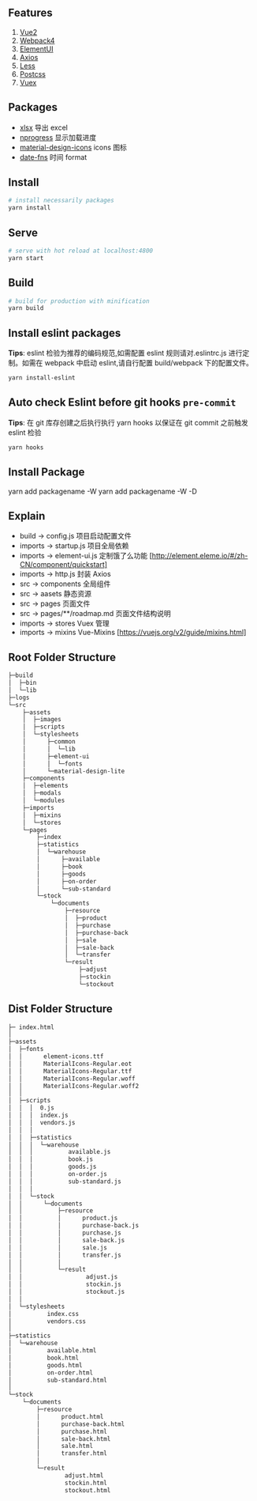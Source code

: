 ## Features

1.  [Vue2](https://github.com/vuejs/vue)
2.  [Webpack4](https://github.com/webpack/webpack)
3.  [ElementUI](https://github.com/ElemeFE/element)
4.  [Axios](https://github.com/axios/axios)
5.  [Less](http://lesscss.org/)
6.  [Postcss](https://github.com/postcss/postcss)
7.  [Vuex](https://github.com/vuejs/vuex)

## Packages

- [xlsx](https://github.com/SheetJS/js-xlsx) 导出 excel
- [nprogress](https://github.com/rstacruz/nprogress) 显示加载进度
- [material-design-icons](https://github.com/google/material-design-icons) icons 图标
- [date-fns](https://github.com/date-fns/date-fns) 时间 format

## Install

```bash
# install necessarily packages
yarn install
```

## Serve

```bash
# serve with hot reload at localhost:4800
yarn start
```

## Build

```bash
# build for production with minification
yarn build
```

## Install eslint packages

**Tips**: eslint 检验为推荐的编码规范,如需配置 eslint 规则请对.eslintrc.js 进行定制。如需在 webpack 中启动 eslint,请自行配置 build/webpack 下的配置文件。

```bash
yarn install-eslint
```

## Auto check Eslint before git hooks `pre-commit`

**Tips**: 在 git 库存创建之后执行执行 yarn hooks 以保证在 git commit 之前触发 eslint 检验

```bash
yarn hooks
```

## Install Package

yarn add packagename -W
yarn add packagename -W -D

## Explain

- build -> config.js 项目启动配置文件
- imports -> startup.js 项目全局依赖
- imports -> element-ui.js 定制饿了么功能 [http://element.eleme.io/#/zh-CN/component/quickstart]
- imports -> http.js 封装 Axios
- src -> components 全局组件
- src -> aasets 静态资源
- src -> pages 页面文件
- src -> pages/\*\*/roadmap.md 页面文件结构说明
- imports -> stores Vuex 管理
- imports -> mixins Vue-Mixins [https://vuejs.org/v2/guide/mixins.html]

## Root Folder Structure

```bash
├─build
│  ├─bin
│  └─lib
├─logs
└─src
    ├─assets
    │  ├─images
    │  ├─scripts
    │  └─stylesheets
    │      ├─common
    │      │  └─lib
    │      ├─element-ui
    │      │  └─fonts
    │      └─material-design-lite
    ├─components
    │  ├─elements
    │  ├─modals
    │  └─modules
    ├─imports
    │  ├─mixins
    │  └─stores
    └─pages
        ├─index
        ├─statistics
        │  └─warehouse
        │      ├─available
        │      ├─book
        │      ├─goods
        │      ├─on-order
        │      └─sub-standard
        └─stock
            └─documents
                ├─resource
                │  ├─product
                │  ├─purchase
                │  ├─purchase-back
                │  ├─sale
                │  ├─sale-back
                │  └─transfer
                └─result
                    ├─adjust
                    ├─stockin
                    └─stockout
```

## Dist Folder Structure

```bash
├─ index.html
│
├─assets
│  ├─fonts
│  │      element-icons.ttf
│  │      MaterialIcons-Regular.eot
│  │      MaterialIcons-Regular.ttf
│  │      MaterialIcons-Regular.woff
│  │      MaterialIcons-Regular.woff2
│  │
│  ├─scripts
│  │  │  0.js
│  │  │  index.js
│  │  │  vendors.js
│  │  │
│  │  ├─statistics
│  │  │  └─warehouse
│  │  │          available.js
│  │  │          book.js
│  │  │          goods.js
│  │  │          on-order.js
│  │  │          sub-standard.js
│  │  │
│  │  └─stock
│  │      └─documents
│  │          ├─resource
│  │          │      product.js
│  │          │      purchase-back.js
│  │          │      purchase.js
│  │          │      sale-back.js
│  │          │      sale.js
│  │          │      transfer.js
│  │          │
│  │          └─result
│  │                  adjust.js
│  │                  stockin.js
│  │                  stockout.js
│  │
│  └─stylesheets
│          index.css
│          vendors.css
│
├─statistics
│  └─warehouse
│          available.html
│          book.html
│          goods.html
│          on-order.html
│          sub-standard.html
│
└─stock
    └─documents
        ├─resource
        │      product.html
        │      purchase-back.html
        │      purchase.html
        │      sale-back.html
        │      sale.html
        │      transfer.html
        │
        └─result
                adjust.html
                stockin.html
                stockout.html
```
